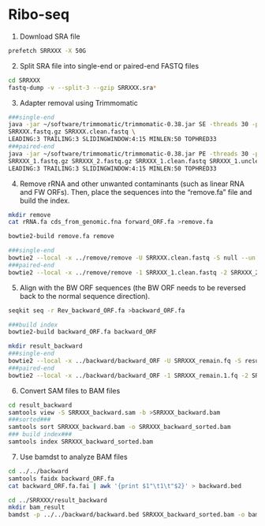 # Ribo-seq

1. Download SRA file

```bash
prefetch SRRXXX -X 50G
```

2. Split SRA file into single-end or paired-end FASTQ files

```bash
cd SRRXXX
fastq-dump -v --split-3 --gzip SRRXXX.sra*
```

3. Adapter removal using Trimmomatic

```bash
###single-end
java -jar ~/software/trimmomatic/trimmomatic-0.38.jar SE -threads 30 -phred33 \
SRRXXX.fastq.gz SRRXXX.clean.fastq \
LEADING:3 TRAILING:3 SLIDINGWINDOW:4:15 MINLEN:50 TOPHRED33
###paired-end
java -jar ~/software/trimmomatic/trimmomatic-0.38.jar PE -threads 30 -phred33 \
SRRXXX_1.fastq.gz SRRXXX_2.fastq.gz SRRXXX_1.clean.fastq SRRXXX_1.unclean.fastq SRRXXX_2.clean.fastq SRRXXX_2.unclean.fastq \
LEADING:3 TRAILING:3 SLIDINGWINDOW:4:15 MINLEN:50 TOPHRED33
```

4. Remove rRNA and other unwanted contaminants (such as linear RNA and FW ORFs). Then, place the sequences into the “remove.fa” file and build the index.

```bash
mkdir remove
cat rRNA.fa cds_from_genomic.fna forward_ORF.fa >remove.fa

bowtie2-build remove.fa remove

###single-end
bowtie2 --local -x ../remove/remove -U SRRXXX.clean.fastq -S null --un SRRXXX_remain.fq -p 80
###paired-end
bowtie2 --local -x ../remove/remove -1 SRRXXX_1.clean.fastq -2 SRRXXX_2.clean.fastq -S null --un-conc SRRXXX_remain.fq -p 80
```

5. Align with the BW ORF sequences (the BW ORF needs to be reversed back to the normal sequence direction).

```bash
seqkit seq -r Rev_backward_ORF.fa >backward_ORF.fa 

###build index
bowtie2-build backward_ORF.fa backward_ORF

mkdir result_backward
###single-end
bowtie2 --local -x ../backward/backward_ORF -U SRRXXX_remain.fq -S result_backward/SRRXXX_backward.sam --al result_backward/SRRXXX_backward.fq -p 80
###paired-end
bowtie2 --local -x ../backward/backward_ORF -1 SRRXXX_remain.1.fq -2 SRRXXX_remain.2.fq -S result_backward/SRRXXX_backward.sam --al-conc result_backward/SRRXXX_backward.fq -p 80
```

6. Convert SAM files to BAM files

```bash
cd result_backward
samtools view -S SRRXXX_backward.sam -b >SRRXXX_backward.bam
###sorted###
samtools sort SRRXXX_backward.bam -o SRRXXX_backward_sorted.bam
### build index###
samtools index SRRXXX_backward_sorted.bam
```

7. Use bamdst to analyze BAM files

```bash
cd ../../backward
samtools faidx backward_ORF.fa
cat backward_ORF.fa.fai | awk '{print $1"\t1\t"$2}' > backward.bed

cd ../SRRXXX/result_backward
mkdir bam_result
bamdst -p ../../backward/backward.bed SRRXXX_backward_sorted.bam -o bam_result
```

